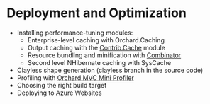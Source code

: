 # Deployment and Optimization



- Installing performance-tuning modules:
	- Enterprise-level caching with Orchard.Caching
	- Output caching with the [Contrib.Cache](https://gallery.orchardproject.net/List/Modules/Orchard.Module.Contrib.Cache) module
	- Resource bundling and minification with [Combinator](https://gallery.orchardproject.net/List/Modules/Orchard.Module.Piedone.Combinator)
	- Second level NHibernate caching with SysCache
- Clayless shape generation (clayless branch in the source code)
- Profiling with [Orchard MVC Mini Profiler](http://orchardprofiler.codeplex.com/)
- Choosing the right build target
- Deploying to Azure Websites